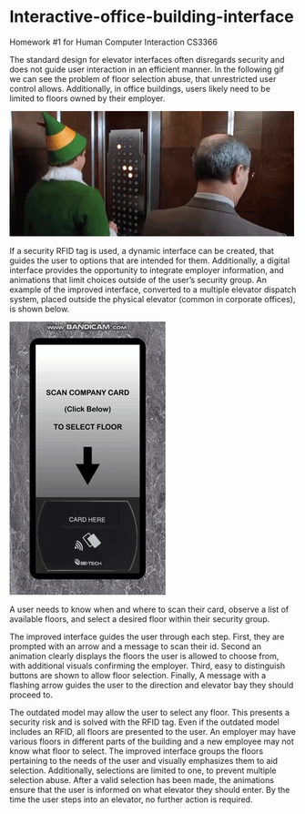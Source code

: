 # Interactive-office-building-interface
Homework #1 for Human Computer Interaction CS3366

The standard design for elevator interfaces often disregards security and does not guide user interaction in an efficient manner.
In the following gif we can see the problem of floor selection abuse, that unrestricted user control allows. Additionally, in office buildings, users likely need to be limited to floors owned by their employer.


![](bad_elevator_gif.gif)


If a security RFID tag is used, a dynamic interface can be created, that guides the user to options that are intended for them. Additionally, a digital interface provides the opportunity to integrate employer information, and animations that limit choices outside of the user’s security group. An example of the improved interface, converted to a multiple elevator dispatch system, placed outside the physical elevator (common in corporate offices), is shown below.  


![](elevator_gif_Costanzo.gif)


A user needs to know when and where to scan their card, observe a list of available floors, and select a desired floor within their security group.

The improved interface guides the user through each step. First, they are prompted with an arrow and a message to scan their id. Second an animation clearly displays the floors the user is allowed to choose from, with additional visuals confirming the employer. Third, easy to distinguish buttons are shown to allow floor selection. Finally, A message with a flashing arrow guides the user to the direction and elevator bay they should proceed to.

The outdated model may allow the user to select any floor. This presents a security risk and is solved with the RFID tag. Even if the outdated model includes an RFID, all floors are presented to the user. An employer may have various floors in different parts of the building and a new employee may not know what floor to select. The improved interface groups the floors pertaining to the needs of the user and visually emphasizes them to aid selection. Additionally, selections are limited to one, to prevent multiple selection abuse. After a valid selection has been made, the animations ensure that the user is informed on what elevator they should enter. By the time the user steps into an elevator, no further action is required.
